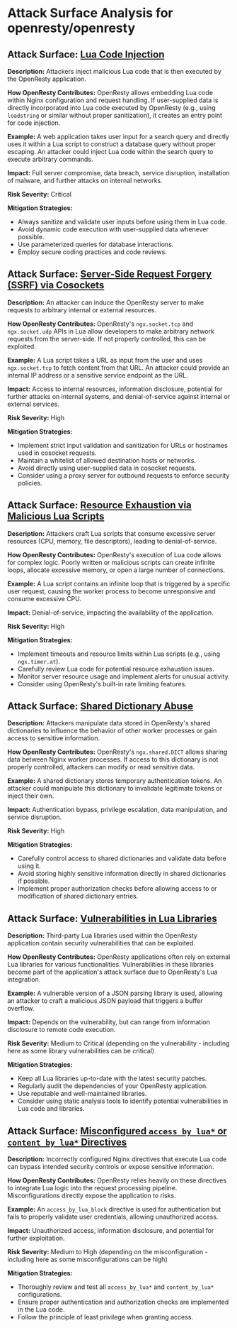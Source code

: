 # Attack Surface Analysis for openresty/openresty

## Attack Surface: [Lua Code Injection](./attack_surfaces/lua_code_injection.md)

**Description:** Attackers inject malicious Lua code that is then executed by the OpenResty application.

**How OpenResty Contributes:** OpenResty allows embedding Lua code within Nginx configuration and request handling. If user-supplied data is directly incorporated into Lua code executed by OpenResty (e.g., using `loadstring` or similar without proper sanitization), it creates an entry point for code injection.

**Example:** A web application takes user input for a search query and directly uses it within a Lua script to construct a database query without proper escaping. An attacker could inject Lua code within the search query to execute arbitrary commands.

**Impact:** Full server compromise, data breach, service disruption, installation of malware, and further attacks on internal networks.

**Risk Severity:** Critical

**Mitigation Strategies:**
* Always sanitize and validate user inputs before using them in Lua code.
* Avoid dynamic code execution with user-supplied data whenever possible.
* Use parameterized queries for database interactions.
* Employ secure coding practices and code reviews.

## Attack Surface: [Server-Side Request Forgery (SSRF) via Cosockets](./attack_surfaces/server-side_request_forgery__ssrf__via_cosockets.md)

**Description:** An attacker can induce the OpenResty server to make requests to arbitrary internal or external resources.

**How OpenResty Contributes:** OpenResty's `ngx.socket.tcp` and `ngx.socket.udp` APIs in Lua allow developers to make arbitrary network requests from the server-side. If not properly controlled, this can be exploited.

**Example:** A Lua script takes a URL as input from the user and uses `ngx.socket.tcp` to fetch content from that URL. An attacker could provide an internal IP address or a sensitive service endpoint as the URL.

**Impact:** Access to internal resources, information disclosure, potential for further attacks on internal systems, and denial-of-service against internal or external services.

**Risk Severity:** High

**Mitigation Strategies:**
* Implement strict input validation and sanitization for URLs or hostnames used in cosocket requests.
* Maintain a whitelist of allowed destination hosts or networks.
* Avoid directly using user-supplied data in cosocket requests.
* Consider using a proxy server for outbound requests to enforce security policies.

## Attack Surface: [Resource Exhaustion via Malicious Lua Scripts](./attack_surfaces/resource_exhaustion_via_malicious_lua_scripts.md)

**Description:** Attackers craft Lua scripts that consume excessive server resources (CPU, memory, file descriptors), leading to denial-of-service.

**How OpenResty Contributes:** OpenResty's execution of Lua code allows for complex logic. Poorly written or malicious scripts can create infinite loops, allocate excessive memory, or open a large number of connections.

**Example:** A Lua script contains an infinite loop that is triggered by a specific user request, causing the worker process to become unresponsive and consume excessive CPU.

**Impact:** Denial-of-service, impacting the availability of the application.

**Risk Severity:** High

**Mitigation Strategies:**
* Implement timeouts and resource limits within Lua scripts (e.g., using `ngx.timer.at`).
* Carefully review Lua code for potential resource exhaustion issues.
* Monitor server resource usage and implement alerts for unusual activity.
* Consider using OpenResty's built-in rate limiting features.

## Attack Surface: [Shared Dictionary Abuse](./attack_surfaces/shared_dictionary_abuse.md)

**Description:** Attackers manipulate data stored in OpenResty's shared dictionaries to influence the behavior of other worker processes or gain access to sensitive information.

**How OpenResty Contributes:** OpenResty's `ngx.shared.DICT` allows sharing data between Nginx worker processes. If access to this dictionary is not properly controlled, attackers can modify or read sensitive data.

**Example:** A shared dictionary stores temporary authentication tokens. An attacker could manipulate this dictionary to invalidate legitimate tokens or inject their own.

**Impact:** Authentication bypass, privilege escalation, data manipulation, and service disruption.

**Risk Severity:** High

**Mitigation Strategies:**
* Carefully control access to shared dictionaries and validate data before using it.
* Avoid storing highly sensitive information directly in shared dictionaries if possible.
* Implement proper authorization checks before allowing access to or modification of shared dictionary entries.

## Attack Surface: [Vulnerabilities in Lua Libraries](./attack_surfaces/vulnerabilities_in_lua_libraries.md)

**Description:** Third-party Lua libraries used within the OpenResty application contain security vulnerabilities that can be exploited.

**How OpenResty Contributes:** OpenResty applications often rely on external Lua libraries for various functionalities. Vulnerabilities in these libraries become part of the application's attack surface due to OpenResty's Lua integration.

**Example:** A vulnerable version of a JSON parsing library is used, allowing an attacker to craft a malicious JSON payload that triggers a buffer overflow.

**Impact:** Depends on the vulnerability, but can range from information disclosure to remote code execution.

**Risk Severity:** Medium to Critical (depending on the vulnerability - including here as some library vulnerabilities can be critical)

**Mitigation Strategies:**
* Keep all Lua libraries up-to-date with the latest security patches.
* Regularly audit the dependencies of your OpenResty application.
* Use reputable and well-maintained libraries.
* Consider using static analysis tools to identify potential vulnerabilities in Lua code and libraries.

## Attack Surface: [Misconfigured `access_by_lua*` or `content_by_lua*` Directives](./attack_surfaces/misconfigured__access_by_lua__or__content_by_lua__directives.md)

**Description:** Incorrectly configured Nginx directives that execute Lua code can bypass intended security controls or expose sensitive information.

**How OpenResty Contributes:** OpenResty relies heavily on these directives to integrate Lua logic into the request processing pipeline. Misconfigurations directly expose the application to risks.

**Example:** An `access_by_lua_block` directive is used for authentication but fails to properly validate user credentials, allowing unauthorized access.

**Impact:** Unauthorized access, information disclosure, and potential for further exploitation.

**Risk Severity:** Medium to High (depending on the misconfiguration - including here as some misconfigurations can be high)

**Mitigation Strategies:**
* Thoroughly review and test all `access_by_lua*` and `content_by_lua*` configurations.
* Ensure proper authentication and authorization checks are implemented in the Lua code.
* Follow the principle of least privilege when granting access.

